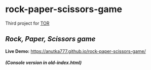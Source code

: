 # rock-paper-scissors-game

Third project for [TOR](https://theodinproject.com/)

## *Rock, Paper, Scissors game*

**Live Demo:** 
https://anutka777.github.io/rock-paper-scissors-game/

##### (Console version in old-index.html)
